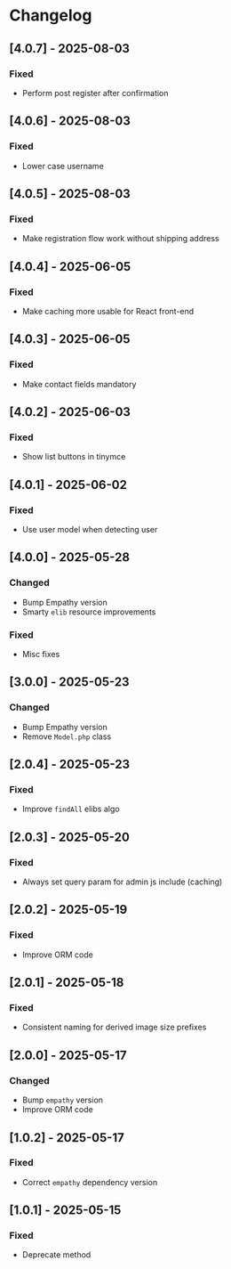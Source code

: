 
# Changelog


## [4.0.7] - 2025-08-03

### Fixed

- Perform post register after confirmation


## [4.0.6] - 2025-08-03

### Fixed

- Lower case username


## [4.0.5] - 2025-08-03

### Fixed

- Make registration flow work without shipping address


## [4.0.4] - 2025-06-05

### Fixed

- Make caching more usable for React front-end


## [4.0.3] - 2025-06-05

### Fixed

- Make contact fields mandatory


## [4.0.2] - 2025-06-03

### Fixed

- Show list buttons in tinymce


## [4.0.1] - 2025-06-02

### Fixed

- Use user model when detecting user


## [4.0.0] - 2025-05-28

### Changed

- Bump Empathy version
- Smarty `elib` resource improvements

### Fixed

- Misc fixes


## [3.0.0] - 2025-05-23

### Changed

- Bump Empathy version
- Remove `Model.php` class


## [2.0.4] - 2025-05-23

### Fixed

- Improve `findAll` elibs algo


## [2.0.3] - 2025-05-20

### Fixed

- Always set query param for admin js include (caching)


## [2.0.2] - 2025-05-19

### Fixed

- Improve ORM code


## [2.0.1] - 2025-05-18

### Fixed

- Consistent naming for derived image size prefixes


## [2.0.0] - 2025-05-17

### Changed

- Bump `empathy` version
- Improve ORM code


## [1.0.2] - 2025-05-17

### Fixed

- Correct `empathy` dependency version


## [1.0.1] - 2025-05-15

### Fixed

- Deprecate method

